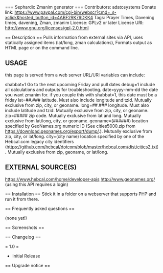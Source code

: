 === Sephardic Zmanim generator ===
Contributors: adatosystems
Donate link: https://www.paypal.com/cgi-bin/webscr?cmd=_s-xclick&hosted_button_id=4ABF2RK76DKK4
Tags: Prayer Times, Davening times, davening, Zman, zmanim
License: GPLv2 or later
License URI: http://www.gnu.org/licenses/gpl-2.0.html

== Description ==
Pulls information from external sites via API, uses statically assigned items (lat/long, zman calculations), Formats output as HTML page or on the command line.

USAGE
-----------
this page is served from a web server
URL/URI variables can include:

shabbat=1
	Go to the next upcoming Friday and pull dates
debug=1
	include all calculations and outputs for troubleshooting.
date=yyyy-mm-dd
	the date you want zmanim for. if you couple this with shabbat=1, this date must be a friday
lat=##.###
	latitude. Must also include longitude and tzid. Mutually exclusive from zip, city, or geoname.
long=##.###
	longitude. Must also include latitude and tzid. Mutually exclusive from zip, city, or geoname.
zip=#####
	zip code. Mutually exclusive from lat and long. Mutually exclusive from lat/long, city, or geoname.
geoname=(######)
	location specified by GeoNames.org numeric ID (See cities5000.zip from https://download.geonames.org/export/dump/.). Mutually exclusive from zip, city, or lat/long.
city=(city name)
	location specified by one of the Hebcal.com legacy city identifiers (https://github.com/hebcal/dotcom/blob/master/hebcal.com/dist/cities2.txt). Mutually exclusive from zip, geoname, or lat/long.

EXTERNAL SOURCE(S)
--------------------
https://www.hebcal.com/home/developer-apis
http://www.geonames.org/ (using this API requires a login)

== Installation ==
Stick it in a folder on a webserver that supports PHP and run it from there.


== Frequently asked questions ==

(none yet!)

== Screenshots ==


== Changelog ==

= 1.0 =
* Initial Release

== Upgrade notice ==


